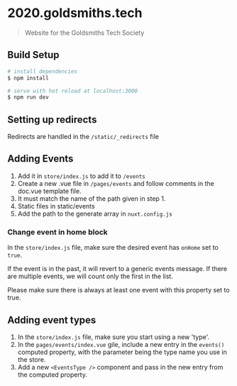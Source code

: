 # 2020.goldsmiths.tech

> Website for the Goldsmiths Tech Society

## Build Setup

``` bash
# install dependencies
$ npm install

# serve with hot reload at localhost:3000
$ npm run dev
```

## Setting up redirects

Redirects are handled in the `/static/_redirects` file

## Adding Events

1. Add it in `store/index.js` to add it to `/events`
2. Create a new .vue file in `/pages/events` and follow comments in the doc.vue template file. 
  1. It must match the name of the path given in step 1.
  2. Static files in static/events
3. Add the path to the generate array in `nuxt.config.js`

### Change event in home block

In the `store/index.js` file, make sure the desired event has `onHome` set to `true`. 

If the event is in the past, it will revert to a generic events message. If there are multiple events, we will count only the first in the list.

Please make sure there is always at least one event with this property set to true.

## Adding event types

1. In the `store/index.js` file, make sure you start using a new 'type'.
2. In the `pages/events/index.vue` gile, include a new entry in the `events()` computed property, with the parameter being the type name you use in the store. 
3. Add a new `<EventsType />` component and pass in the new entry from the computed property.
